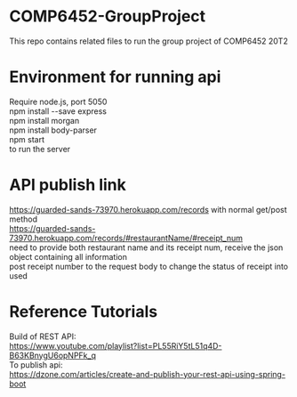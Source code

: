 # COMP6452-GroupProject
This repo contains related files to run the group project of COMP6452 20T2

# Environment for running api
Require node.js, port 5050</br>
npm install --save express </br>
npm install morgan </br>
npm install body-parser </br>
npm start </br>
to run the server

# API publish link
https://guarded-sands-73970.herokuapp.com/records 
with normal get/post method </br>
https://guarded-sands-73970.herokuapp.com/records/#restaurantName/#receipt_num </br>
need to provide both restaurant name and its receipt num, receive the json object containing all information
</br>
post receipt number to the request body to change the status of receipt into used 

# Reference Tutorials 
Build of REST API: </br>
https://www.youtube.com/playlist?list=PL55RiY5tL51q4D-B63KBnygU6opNPFk_q </br>
To publish api: </br>
https://dzone.com/articles/create-and-publish-your-rest-api-using-spring-boot
